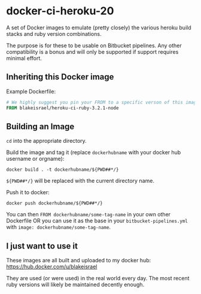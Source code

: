 # docker-ci-heroku-20

A set of Docker images to emulate (pretty closely) the various heroku build stacks and ruby version combinations.

The purpose is for these to be usable on Bitbucket pipelines. Any other compatibility is a bonus and will only be supported
if support requires minimal effort.

## Inheriting this Docker image

Example Dockerfile:

```Dockerfile
# We highly suggest you pin your FROM to a specific verson of this image
FROM blakeisrael/heroku-ci-ruby-3.2.1-node
```

## Building an Image

`cd` into the appropriate directory.

Build the image and tag it (replace `dockerhubname` with your docker hub username or orgname):

`docker build . -t dockerhubname/${PWD##*/}`

`${PWD##*/}` will be replaced with the current directory name.

Push it to docker:

`docker push dockerhubname/${PWD##*/}`

You can then `FROM dockerhubname/some-tag-name` in your own other Dockerfile OR
you can use it as the base in your `bitbucket-pipelines.yml` with `image: dockerhubname/some-tag-name`.

## I just want to use it

These images are all built and uploaded to my docker hub: https://hub.docker.com/u/blakeisrael

They are used (or were used) in the real world every day. The most recent ruby versions will likely be maintained decently enough.
